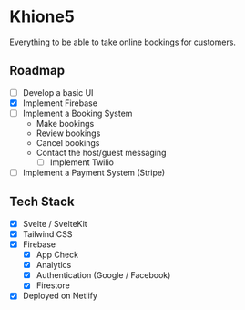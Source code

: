 # Khione5

Everything to be able to take online bookings for customers.

## Roadmap

- [ ] Develop a basic UI
- [x] Implement Firebase
- [ ] Implement a Booking System
  - Make bookings
  - Review bookings
  - Cancel bookings
  - Contact the host/guest messaging
    - [ ] Implement Twilio
- [ ] Implement a Payment System (Stripe)

## Tech Stack

- [x] Svelte / SvelteKit
- [x] Tailwind CSS
- [x] Firebase
  - [x] App Check
  - [x] Analytics
  - [x] Authentication (Google / Facebook)
  - [x] Firestore
- [x] Deployed on Netlify
